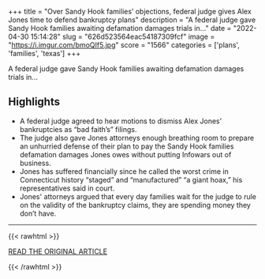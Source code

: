 +++
title = "Over Sandy Hook families’ objections, federal judge gives Alex Jones time to defend bankruptcy plans"
description = "A federal judge gave Sandy Hook families awaiting defamation damages trials in..."
date = "2022-04-30 15:14:28"
slug = "626d523564eac54187309fcf"
image = "https://i.imgur.com/bmoQIf5.jpg"
score = "1566"
categories = ['plans', 'families', 'texas']
+++

A federal judge gave Sandy Hook families awaiting defamation damages trials in...

## Highlights

- A federal judge agreed to hear motions to dismiss Alex Jones’ bankruptcies as “bad faith’s” filings.
- The judge also gave Jones attorneys enough breathing room to prepare an unhurried defense of their plan to pay the Sandy Hook families defamation damages Jones owes without putting Infowars out of business.
- Jones has suffered financially since he called the worst crime in Connecticut history “staged” and “manufactured” “a giant hoax,” his representatives said in court.
- Jones' attorneys argued that every day families wait for the judge to rule on the validity of the bankruptcy claims, they are spending money they don’t have.

---

{{< rawhtml >}}
  <p class="article-category">
    <a target="_blank" href="https://www.newstimes.com/news/article/Over-Sandy-Hook-families-objections-federal-17137751.php?src=nthpdesecp">READ THE ORIGINAL ARTICLE</a>
  </p>
{{< /rawhtml >}}
